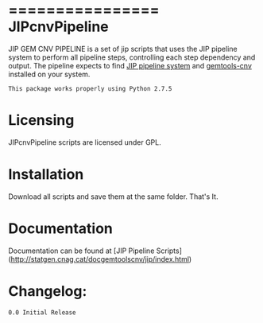 ================
 JIPcnvPipeline
================

JIP GEM CNV PIPELINE is a set of jip scripts that uses the JIP pipeline system to perform all pipeline steps, controlling each step dependency and output. 
The pipeline expects to find [JIP pipeline system](https://github.com/thasso/pyjip) and [gemtools-cnv](https://github.com/MarcosFernandez/gemtols-cnv) installed on your system.
   
    This package works properly using Python 2.7.5


Licensing
=========

JIPcnvPipeline scripts are licensed under GPL.

Installation
============

Download all scripts and save them at the same folder. That's It.


Documentation
=============

Documentation can be found at [JIP Pipeline Scripts] (http://statgen.cnag.cat/docgemtoolscnv/jip/index.html)


Changelog:
==========

    0.0 Initial Release  



